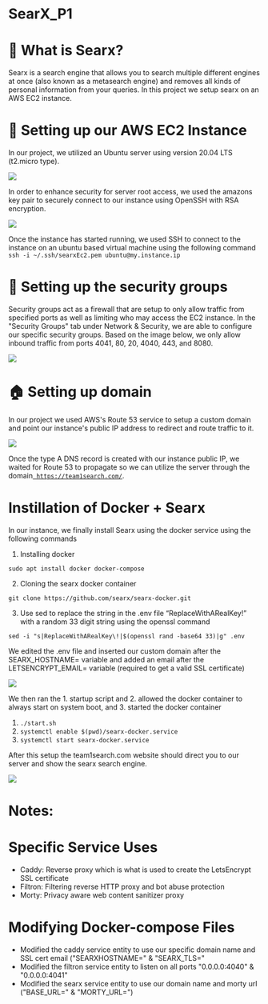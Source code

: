 # SearX_P1
# 🔎 What is Searx?

Searx is a search engine that allows you to search multiple different engines at once (also known as a metasearch engine) and removes all kinds of personal information from your queries. In this project we setup searx on an AWS EC2 instance.

# 📝 Setting up our AWS EC2 Instance

In our project, we utilized an Ubuntu server using version 20.04 LTS (t2.micro type).

![](https://files.readme.io/2560f91-image.png)

In order to enhance security for server root access, we used the amazons key pair to securely connect to our instance using OpenSSH with RSA encryption.

![](https://files.readme.io/58dca75-image.png)



Once the instance has started running, we used SSH to connect to the instance on an ubuntu based virtual machine using the following command `ssh -i ~/.ssh/searxEc2.pem ubuntu@my.instance.ip`

# 📝 Setting up the security groups

Security groups act as a firewall that are setup to only allow traffic from specified ports as well as limiting who may access the EC2 instance. In the "Security Groups" tab under Network & Security, we are able to configure our specific security groups. Based on the image below, we only allow inbound traffic from ports 4041, 80, 20, 4040, 443, and 8080.

![](https://files.readme.io/58d517c-image.png)

# :house: Setting up domain

In our project we used AWS's Route 53 service to setup a custom domain and point our instance's public IP address to redirect and route traffic to it.

![](https://files.readme.io/f0e0adb-image.png)

Once the type A DNS record is created with our instance public IP, we waited for Route 53 to propagate so we can utilize the server through the domain[` https://team1search.com/`](https://team1search.com/).

# Instillation of Docker + Searx

In our instance, we finally install Searx using the docker service using the following commands

1. Installing docker

`sudo apt install docker docker-compose`

2. Cloning the searx docker container

`git clone https://github.com/searx/searx-docker.git`

3. Use sed to replace the string in the .env file “ReplaceWithARealKey!” with a random 33 digit string using the openssl command

`sed -i "s|ReplaceWithARealKey\!|$(openssl rand -base64 33)|g" .env`

We edited the .env file and inserted our custom domain after the SEARX_HOSTNAME= variable and added an email after the LETSENCRYPT_EMAIL= variable (required to get a valid SSL certificate)

![](https://files.readme.io/6a8471e-image.png)

We then ran the 1. startup script and 2. allowed the docker container to always start on system boot, and 3. started the docker container

1. `./start.sh`
2. `systemctl enable $(pwd)/searx-docker.service`
3. `systemctl start searx-docker.service`

After this setup the team1search.com website should direct you to our server and show the searx search engine.

![](https://files.readme.io/ea749b7-image.png)

# Notes:

# Specific Service Uses

- Caddy: Reverse proxy which is what is used to create the LetsEncrypt SSL certificate
- Filtron: Filtering reverse HTTP proxy and bot abuse protection
- Morty: Privacy aware web content sanitizer proxy

# Modifying Docker-compose Files

- Modified the caddy service entity  to use our specific domain name and SSL cert email ("SEARXHOSTNAME=" & "SEARX_TLS="
- Modified the filtron service entity to listen on all ports "0.0.0.0:4040" & "0.0.0.0:4041"
- Modified the searx service entity to use our domain name and morty url ("BASE_URL=" & "MORTY_URL=")

